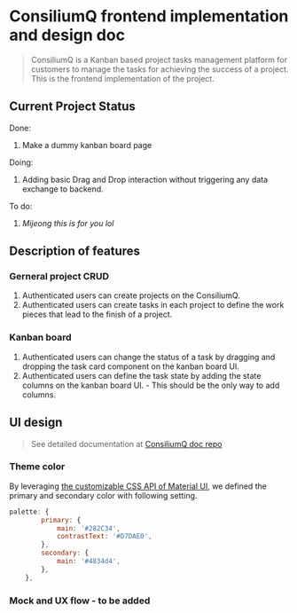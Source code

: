 # ConsiliumQ frontend implementation and design doc

> ConsiliumQ is a Kanban based project tasks management platform for customers to manage the tasks for achieving the success of a project. This is the frontend implementation of the project.

## Current Project Status

Done:

1. Make a dummy kanban board page

Doing:

1. Adding basic Drag and Drop interaction without triggering any data exchange to backend.

To do:

1. _Mijeong this is for you lol_

## Description of features

### Gerneral project CRUD

1. Authenticated users can create projects on the ConsiliumQ.
2. Authenticated users can create tasks in each project to define the work pieces that lead to the finish of a project.

### Kanban board

1. Authenticated users can change the status of a task by dragging and dropping the task card component on the kanban board UI.
2. Authenticated users can define the task state by adding the state columns on the kanban board UI. - This should be the only way to add columns.

## UI design

> See detailed documentation at [ConsiliumQ doc repo](https://github.com/consiliumQ/docs)

### Theme color

By leveraging [the customizable CSS API of Material UI](https://material-ui.com/customization/palette/), we defined the primary and secondary color with following setting.

```js
palette: {
        primary: {
            main: '#282C34',
            contrastText: '#D7DAE0',
        },
        secondary: {
            main: '#4834d4',
        },
    },
```

### Mock and UX flow - to be added
